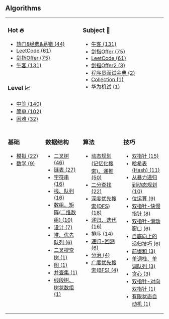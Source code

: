 ## Algorithms

<table>  <!-- frame="void" 无效 -->
<tr>
<td colspan="2" valign="top" width="1000">

### Hot 🔥
- [热门&经典&易错 (44)](algorithms/README.md#热门经典易错-44)
- [LeetCode (61)](algorithms/README.md#leetcode-61)
- [剑指Offer (75)](algorithms/README.md#剑指offer-75)
- [牛客 (131)](algorithms/README.md#牛客-131)

</td>
<td colspan="2" rowspan="3" valign="top" width="1000">

### Subject 📓
- [牛客 (131)](algorithms/README.md#牛客-131)
- [剑指Offer (75)](algorithms/README.md#剑指offer-75)
- [LeetCode (61)](algorithms/README.md#leetcode-61)
- [剑指Offer2 (3)](algorithms/README.md#剑指offer2-3)
- [程序员面试金典 (2)](algorithms/README.md#程序员面试金典-2)
- [Collection (1)](algorithms/README.md#collection-1)
- [华为机试 (1)](algorithms/README.md#华为机试-1)

</td>
</tr>
<tr></tr>
<tr>
<td colspan="2" valign="top">

### Level 📈
- [中等 (140)](algorithms/README.md#中等-140)
- [简单 (102)](algorithms/README.md#简单-102)
- [困难 (32)](algorithms/README.md#困难-32)

</td>
</tr>
<tr></tr>
<tr>  <!-- loop TMP_TOC_TD_CATEGORY -->
<td width="1000" valign="top">

### 基础
- [模拟 (22)](algorithms/README.md#模拟-22)
- [数学 (9)](algorithms/README.md#数学-9)

</td>
<td width="1000" valign="top">

### 数据结构
- [二叉树 (46)](algorithms/README.md#二叉树-46)
- [链表 (27)](algorithms/README.md#链表-27)
- [字符串 (16)](algorithms/README.md#字符串-16)
- [栈、队列 (16)](algorithms/README.md#栈队列-16)
- [数组、矩阵(二维数组) (10)](algorithms/README.md#数组矩阵二维数组-10)
- [设计 (7)](algorithms/README.md#设计-7)
- [堆、优先队列 (6)](algorithms/README.md#堆优先队列-6)
- [二叉搜索树 (1)](algorithms/README.md#二叉搜索树-1)
- [图 (1)](algorithms/README.md#图-1)
- [并查集 (1)](algorithms/README.md#并查集-1)
- [线段树、树状数组 (1)](algorithms/README.md#线段树树状数组-1)

</td>
<td width="1000" valign="top">

### 算法
- [动态规划(记忆化搜索)、递推 (50)](algorithms/README.md#动态规划记忆化搜索递推-50)
- [二分查找 (22)](algorithms/README.md#二分查找-22)
- [深度优先搜索(DFS) (18)](algorithms/README.md#深度优先搜索dfs-18)
- [递归、迭代 (16)](algorithms/README.md#递归迭代-16)
- [排序 (14)](algorithms/README.md#排序-14)
- [递归-回溯 (6)](algorithms/README.md#递归-回溯-6)
- [分治 (4)](algorithms/README.md#分治-4)
- [广度优先搜索(BFS) (4)](algorithms/README.md#广度优先搜索bfs-4)

</td>
<td width="1000" valign="top">

### 技巧
- [双指针 (15)](algorithms/README.md#双指针-15)
- [哈希表(Hash) (11)](algorithms/README.md#哈希表hash-11)
- [从暴力递归到动态规划 (10)](algorithms/README.md#从暴力递归到动态规划-10)
- [位运算 (9)](algorithms/README.md#位运算-9)
- [双指针-快慢指针 (8)](algorithms/README.md#双指针-快慢指针-8)
- [双指针-滑动窗口 (6)](algorithms/README.md#双指针-滑动窗口-6)
- [自底向上的递归技巧 (6)](algorithms/README.md#自底向上的递归技巧-6)
- [前缀和 (3)](algorithms/README.md#前缀和-3)
- [单调栈、单调队列 (3)](algorithms/README.md#单调栈单调队列-3)
- [贪心 (3)](algorithms/README.md#贪心-3)
- [双指针-对向双指针 (1)](algorithms/README.md#双指针-对向双指针-1)
- [有限状态自动机 (1)](algorithms/README.md#有限状态自动机-1)

</td>
</tr>
</table>
